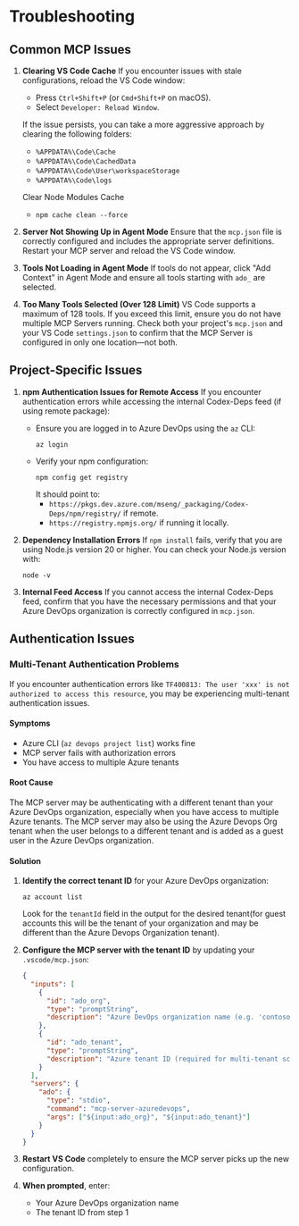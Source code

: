 # Troubleshooting

## Common MCP Issues

1. **Clearing VS Code Cache**
   If you encounter issues with stale configurations, reload the VS Code window:
   - Press `Ctrl+Shift+P` (or `Cmd+Shift+P` on macOS).
   - Select `Developer: Reload Window`.

   If the issue persists, you can take a more aggressive approach by clearing the following folders:
   - `%APPDATA%\Code\Cache`
   - `%APPDATA%\Code\CachedData`
   - `%APPDATA%\Code\User\workspaceStorage`
   - `%APPDATA%\Code\logs`

   Clear Node Modules Cache
   - `npm cache clean --force`

2. **Server Not Showing Up in Agent Mode**
   Ensure that the `mcp.json` file is correctly configured and includes the appropriate server definitions. Restart your MCP server and reload the VS Code window.

3. **Tools Not Loading in Agent Mode**
   If tools do not appear, click "Add Context" in Agent Mode and ensure all tools starting with `ado_` are selected.

4. **Too Many Tools Selected (Over 128 Limit)**
   VS Code supports a maximum of 128 tools. If you exceed this limit, ensure you do not have multiple MCP Servers running. Check both your project's `mcp.json` and your VS Code `settings.json` to confirm that the MCP Server is configured in only one location—not both.

## Project-Specific Issues

1. **npm Authentication Issues for Remote Access**
   If you encounter authentication errors while accessing the internal Codex-Deps feed (if using remote package):
   - Ensure you are logged in to Azure DevOps using the `az` CLI:
     ```pwsh
     az login
     ```
   - Verify your npm configuration:
     ```pwsh
     npm config get registry
     ```
     It should point to:
     - `https://pkgs.dev.azure.com/mseng/_packaging/Codex-Deps/npm/registry/` if remote.
     - `https://registry.npmjs.org/` if running it locally.

2. **Dependency Installation Errors**
   If `npm install` fails, verify that you are using Node.js version 20 or higher. You can check your Node.js version with:

   ```pwsh
   node -v
   ```

3. **Internal Feed Access**
   If you cannot access the internal Codex-Deps feed, confirm that you have the necessary permissions and that your Azure DevOps organization is correctly configured in `mcp.json`.

## Authentication Issues

### Multi-Tenant Authentication Problems

If you encounter authentication errors like `TF400813: The user 'xxx' is not authorized to access this resource`, you may be experiencing multi-tenant authentication issues.

#### Symptoms

- Azure CLI (`az devops project list`) works fine
- MCP server fails with authorization errors
- You have access to multiple Azure tenants

#### Root Cause

The MCP server may be authenticating with a different tenant than your Azure DevOps organization, especially when you have access to multiple Azure tenants. The MCP server may also be using the Azure Devops Org tenant when the user belongs to a different tenant and is added as a guest user in the Azure DevOps organization.

#### Solution

1. **Identify the correct tenant ID** for your Azure DevOps organization:

   ```pwsh
   az account list
   ```

   Look for the `tenantId` field in the output for the desired tenant(for guest accounts this will be the tenant of your organization and may be different than the Azure Devops Organization tenant).

2. **Configure the MCP server with the tenant ID** by updating your `.vscode/mcp.json`:

   ```json
   {
     "inputs": [
       {
         "id": "ado_org",
         "type": "promptString",
         "description": "Azure DevOps organization name (e.g. 'contoso')"
       },
       {
         "id": "ado_tenant",
         "type": "promptString",
         "description": "Azure tenant ID (required for multi-tenant scenarios)"
       }
     ],
     "servers": {
       "ado": {
         "type": "stdio",
         "command": "mcp-server-azuredevops",
         "args": ["${input:ado_org}", "${input:ado_tenant}"]
       }
     }
   }
   ```

3. **Restart VS Code** completely to ensure the MCP server picks up the new configuration.

4. **When prompted**, enter:
   - Your Azure DevOps organization name
   - The tenant ID from step 1

